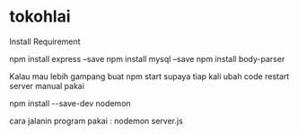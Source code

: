 # tokohlai

Install Requirement

 npm install express –save 
 npm install mysql –save
 npm install body-parser
 
 Kalau mau lebih gampang buat npm start supaya tiap kali ubah code restart server manual pakai
 
 npm install --save-dev nodemon
 
 cara jalanin program pakai : nodemon server.js
